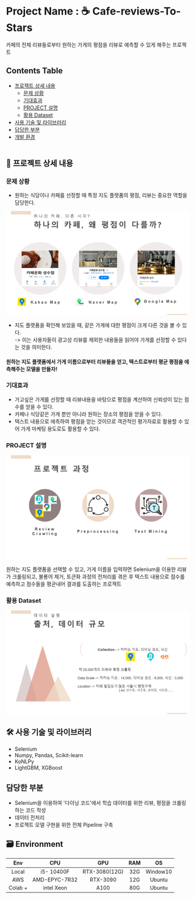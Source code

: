 # Project Name : ☕ Cafe-reviews-To-Stars
 카페의 전체 리뷰들로부터 원하는 가게의 평점을 리뷰로 예측할 수 있게 해주는 프로젝트

## Contents Table
- [프로젝트 상세 내용](#프로젝트-상세-내용)
    - [문제 상황](#문제-상황)
    - [기대효과](#기대효과)
    - [PROJECT 설명](#PROJECT-설명)
    - [활용 Dataset](#활용-Dataset)
- [사용 기술 및 라이브러리](#사용-기술-및-라이브러리)
- [담당한 부분](#담당한-부분) 
- [개발 환경](#Environment)
</br></br>

## 📖 프로젝트 상세 내용
### 문제 상황

- 원하는 식당이나 카페를 선정할 때 특정 지도 플랫폼의 평점, 리뷰는 중요한 역할을 담당한다.

![Alt text](Problem.png)

- 지도 플랫폼을 확인해 보았을 때, 같은 가게에 대한 평점이 크게 다른 것을 볼 수 있다.<br>
-> 이는 사용자들이 광고성 리뷰를 제외한 내용들을 읽어야 가게를 선정할 수 있다는 것을 의미한다.

#### **원하는 지도 플랫폼에서 가게 이름으로부터 리뷰들을 얻고, 텍스트로부터 평균 평점을 에측해주는 모델을 만들자!**

### 기대효과 

- 가고싶은 가게를 선정할 때 리뷰내용을 바탕으로 평점을 계산하여 신뢰성이 있는 점수를 얻을 수 있다.
- 카페나 식당같은 가게 뿐만 아니라 원하는 장소의 평점을 얻을 수 있다.
- 텍스트 내용으로 에측하여 평점을 얻는 것이므로 객관적인 평가자료로 활용할 수 있어 가게 마케팅 용도로도 활용할 수 있다.

### PROJECT 설명 
![image](process.png)

원하는 지도 플랫폼을 선택할 수 있고, 가게 이름을 입력하면 Selenium을 이용한 리뷰가 크롤링되고, 불룡어 제거, 토큰화 과정의 전처리를 겪은 후 텍스트 내용으로 점수를 예측하고 점수들을 평균내어 결과를 도출하는 프로젝트

### 활용 Dataset

![Alt text](Datas.png)



## 🛠️ 사용 기술 및 라이브러리
- Selenium
- Numpy, Pandas, Scikit-learn
- KoNLPy
- LightGBM, XGBoost

## 담당한 부분
- Selenium을 이용하여 '다이닝 코드'에서 학습 데이터를 위한 리뷰, 평점을 크롤링하는 코드 작성
- 데이터 전처리
- 프로젝트 모델 구현을 위한 전체 Pipeline 구축

## 🗃️ Environment

| Env |CPU | GPU | RAM | OS 
|:--:|:--:|:--:|:--:|:--:|
| Local | i5- 10400F | RTX-3080(12G) | 32G| Window10 |
| AWS |  AMD-EPYC-7R32 | RTX-3090| 12G| Ubuntu |
| Colab + | intel Xeon | A100 | 80G | Ubuntu |